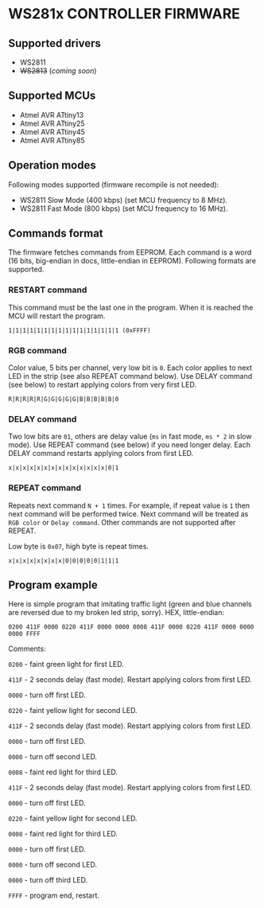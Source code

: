 # WS281x CONTROLLER FIRMWARE

## Supported drivers

* WS2811
* ~~WS2813~~ (*coming soon*)

## Supported MCUs

* Atmel AVR ATtiny13
* Atmel AVR ATtiny25
* Atmel AVR ATtiny45
* Atmel AVR ATtiny85

## Operation modes

Following modes supported (firmware recompile is not needed):

* WS2811 Slow Mode (400 kbps) (set MCU frequency to 8 MHz).
* WS2811 Fast Mode (800 kbps) (set MCU frequency to 16 MHz).

## Commands format

The firmware fetches commands from EEPROM. Each command is a word (16 bits, big-endian in docs, little-endian in EEPROM). Following formats are supported.

### RESTART command

This command must be the last one in the program. When it is reached the MCU will restart the program.

```
1|1|1|1|1|1|1|1|1|1|1|1|1|1|1|1 (0xFFFF)
```

### RGB command

Color value, 5 bits per channel, very low bit is `0`. Each color applies to next LED in the strip (see also REPEAT command below). Use DELAY command (see below) to restart applying colors from very first LED.

```
R|R|R|R|R|G|G|G|G|G|B|B|B|B|B|0
```

### DELAY command

Two low bits are `01`, others are delay value (`ms` in fast mode, `ms * 2` in slow mode). Use REPEAT command (see below) if you need longer delay. Each DELAY command restarts applying colors from first LED.

```
x|x|x|x|x|x|x|x|x|x|x|x|x|x|0|1
```

### REPEAT command

Repeats next command `N + 1` times. For example, if repeat value is `1` then next command will be performed twice. Next command will be treated as `RGB color` or `Delay command`. Other commands are not supported after REPEAT.

Low byte is `0x07`, high byte is repeat times.

```
x|x|x|x|x|x|x|x|0|0|0|0|0|1|1|1
```

## Program example

Here is simple program that imitating traffic light (green and blue channels are reversed due to my broken led strip, sorry). HEX, little-endian:

```
0200 411F 0000 0220 411F 0000 0000 0008 411F 0000 0220 411F 0000 0000 0000 FFFF
```

Comments:

`0200` - faint green light for first LED.

`411F` - 2 seconds delay (fast mode). Restart applying colors from first LED.

`0000` - turn off first LED.

`0220` - faint yellow light for second LED.

`411F` - 2 seconds delay (fast mode). Restart applying colors from first LED.

`0000` - turn off first LED.

`0000` - turn off second LED.

`0008` - faint red light for third LED.

`411F` - 2 seconds delay (fast mode). Restart applying colors from first LED.

`0000` - turn off first LED.

`0220` - faint yellow light for second LED.

`0008` - faint red light for third LED.

`0000` - turn off first LED.

`0000` - turn off second LED.

`0000` - turn off third LED.

`FFFF` - program end, restart.